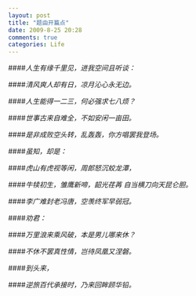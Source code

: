 ```yaml
---
layout: post
title: "题由开篇点"
date: 2009-8-25 20:28
comments: true
categories: Life
---
```


####*人生有缘千里见，进我空间且听谈：*

####*清风爽人却有日，凉月沁心永无边。* 

####*人生能得一二三，何必强求七八烦？*

####*世事古来自难全，不如安闲一亩田。*

<!--more-->

####*是非成败空头转，乱轰轰，你方唱罢我登场。* 

####*虽知，却是：*

####*虎山有虎视等闲，周郎怒沉蛟龙潭，*

####*牛犊初生，雏鹰新啼，韶光荏苒 自当横刀向天昆仑胆。*

####*李广难封老冯唐，空羡终军早弱冠。*

####*劝君：*

####*万里浪来乘风破，本是男儿哪来休？*

####*不休不罢真性情，岂待凤凰又涅磐。*

####*到头来，*

####*逆旅百代承接时，乃来回眸顾华铅。*